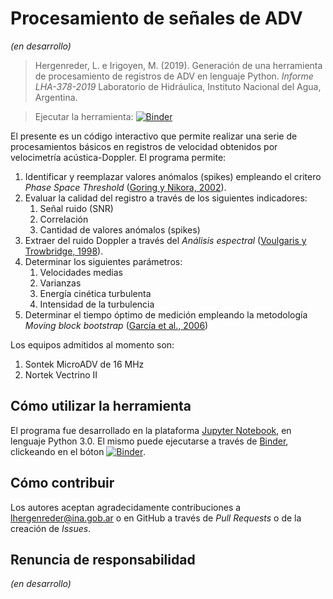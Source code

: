 # Procesamiento de señales de ADV
_(en desarrollo)_
> Hergenreder, L. e Irigoyen, M. (2019). Generación de una herramienta de procesamiento de registros de ADV en lenguaje Python. _Informe LHA-378-2019_ Laboratorio de Hidráulica, Instituto Nacional del Agua, Argentina.

> Ejecutar la herramienta: [![Binder](https://mybinder.org/badge_logo.svg)](https://mybinder.org/v2/gh/lhergenreder/ADV/master)

El presente es un código interactivo que permite realizar una serie de procesamientos básicos en registros de velocidad obtenidos por velocimetría acústica-Doppler. El programa permite:
1. Identificar y reemplazar valores anómalos (spikes) empleando el critero _Phase Space Threshold_ ([Goring y Nikora, 2002](https://doi.org/10.1061/(ASCE)0733-9429(2002)128:1(117))).
1. Evaluar la calidad del registro a través de los siguientes indicadores:
   1. Señal ruido (SNR)
   1. Correlación
   1. Cantidad de valores anómalos (spikes)
1. Extraer del ruido Doppler a través del _Análisis espectral_ ([Voulgaris y Trowbridge, 1998](https://doi.org/10.1175/1520-0426(1998)015<0272:EOTADV>2.0.CO;2)).
1. Determinar los siguientes parámetros:
   1. Velocidades medias
   1. Varianzas
   1. Energía cinética turbulenta
   1. Intensidad de la turbulencia
1. Determinar el tiempo óptimo de medición empleando la metodología _Moving block bootstrap_ ([García et al., 2006](https://doi.org/10.1007/s00348-005-0091-8))

Los equipos admitidos al momento son:
1. Sontek MicroADV de 16 MHz
1. Nortek Vectrino II

## Cómo utilizar la herramienta
El programa fue desarrollado en la plataforma [Jupyter Notebook](https://jupyter.org/), en lenguaje Python 3.0. El mismo puede ejecutarse a través de [Binder](https://mybinder.org/), clickeando en el bóton [![Binder](https://mybinder.org/badge_logo.svg)](https://mybinder.org/v2/gh/lhergenreder/ADV/master).

## Cómo contribuir
Los autores aceptan agradecidamente contribuciones a lhergenreder@ina.gob.ar o en GitHub a través de _Pull Requests_ o de la creación de _Issues_.

## Renuncia de responsabilidad
_(en desarrollo)_
